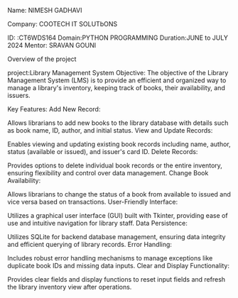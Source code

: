 
			                 
Name: NIMESH GADHAVI

Company: COOTECH IT SOLUTbONS

ID: :CT6WDS164
Domain:PYTHON PROGRAMMING
Duration:JUNE to JULY 2024
Mentor: SRAVAN GOUNI

Overview of the project

project:Library Management System 
Objective:
The objective of the Library Management System (LMS) is to provide an efficient and organized way to manage a library's inventory, keeping track of books, their availability, and issuers.

Key Features:
Add New Record:

Allows librarians to add new books to the library database with details such as book name, ID, author, and initial status.
View and Update Records:

Enables viewing and updating existing book records including name, author, status (available or issued), and issuer's card ID.
Delete Records:

Provides options to delete individual book records or the entire inventory, ensuring flexibility and control over data management.
Change Book Availability:

Allows librarians to change the status of a book from available to issued and vice versa based on transactions.
User-Friendly Interface:

Utilizes a graphical user interface (GUI) built with Tkinter, providing ease of use and intuitive navigation for library staff.
Data Persistence:

Utilizes SQLite for backend database management, ensuring data integrity and efficient querying of library records.
Error Handling:

Includes robust error handling mechanisms to manage exceptions like duplicate book IDs and missing data inputs.
Clear and Display Functionality:

Provides clear fields and display functions to reset input fields and refresh the library inventory view after operations.
